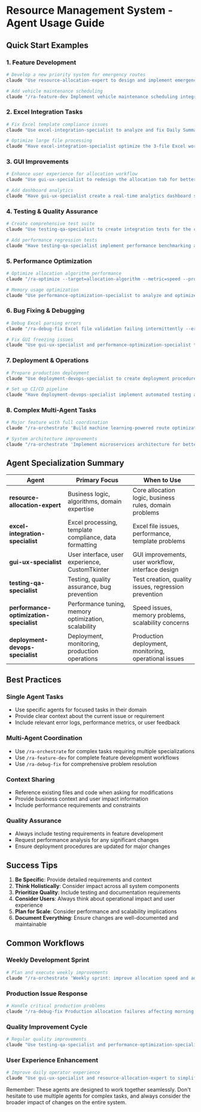 # Resource Management System - Agent Usage Guide

## Quick Start Examples

### 1. Feature Development
```bash
# Develop a new priority system for emergency routes
claude "Use resource-allocation-expert to design and implement emergency route priority system with GUI controls"

# Add vehicle maintenance scheduling
claude "/ra-feature-dev Implement vehicle maintenance scheduling integration --include-excel --include-gui --priority=high"
```

### 2. Excel Integration Tasks
```bash
# Fix Excel template compliance issues
claude "Use excel-integration-specialist to analyze and fix Daily Summary Log template compliance issues"

# Optimize large file processing
claude "Have excel-integration-specialist optimize the 3-file Excel workflow for better memory usage and performance"
```

### 3. GUI Improvements
```bash
# Enhance user experience for allocation workflow
claude "Use gui-ux-specialist to redesign the allocation tab for better user experience and progress tracking"

# Add dashboard analytics
claude "Have gui-ux-specialist create a real-time analytics dashboard showing allocation metrics and trends"
```

### 4. Testing & Quality Assurance
```bash
# Create comprehensive test suite
claude "Use testing-qa-specialist to create integration tests for the complete 3-file Excel allocation workflow"

# Add performance regression tests
claude "Have testing-qa-specialist implement performance benchmarking and regression testing for large datasets"
```

### 5. Performance Optimization
```bash
# Optimize allocation algorithm performance
claude "/ra-optimize --target=allocation-algorithm --metric=speed --profile"

# Memory usage optimization
claude "Use performance-optimization-specialist to analyze and optimize memory usage for processing 1000+ routes"
```

### 6. Bug Fixing & Debugging
```bash
# Debug Excel parsing errors
claude "/ra-debug-fix Excel file validation failing intermittently --error-log=logs/excel_error.log --severity=high"

# Fix GUI freezing issues
claude "Use gui-ux-specialist and performance-optimization-specialist to resolve GUI freezing during large allocations"
```

### 7. Deployment & Operations
```bash
# Prepare production deployment
claude "Use deployment-devops-specialist to create deployment procedures and monitoring for production release"

# Set up CI/CD pipeline
claude "Have deployment-devops-specialist implement automated testing and deployment pipeline with quality gates"
```

### 8. Complex Multi-Agent Tasks
```bash
# Major feature with full coordination
claude "/ra-orchestrate 'Build machine learning-powered route optimization system' --scope=feature --timeline=release --include-all-agents"

# System architecture improvements
claude "/ra-orchestrate 'Implement microservices architecture for better scalability' --scope=system --timeline=major"
```

## Agent Specialization Summary

| Agent | Primary Focus | When to Use |
|-------|---------------|-------------|
| **resource-allocation-expert** | Business logic, algorithms, domain expertise | Core allocation logic, business rules, domain problems |
| **excel-integration-specialist** | Excel processing, template compliance, data formatting | Excel file issues, performance, template problems |
| **gui-ux-specialist** | User interface, user experience, CustomTkinter | GUI improvements, user workflow, interface design |
| **testing-qa-specialist** | Testing, quality assurance, bug prevention | Test creation, quality issues, regression prevention |
| **performance-optimization-specialist** | Performance tuning, memory optimization, scalability | Speed issues, memory problems, scalability concerns |
| **deployment-devops-specialist** | Deployment, monitoring, production operations | Production deployment, monitoring, operational issues |

## Best Practices

### Single Agent Tasks
- Use specific agents for focused tasks in their domain
- Provide clear context about the current issue or requirement
- Include relevant error logs, performance metrics, or user feedback

### Multi-Agent Coordination
- Use `/ra-orchestrate` for complex tasks requiring multiple specializations
- Use `/ra-feature-dev` for complete feature development workflows
- Use `/ra-debug-fix` for comprehensive problem resolution

### Context Sharing
- Reference existing files and code when asking for modifications
- Provide business context and user impact information
- Include performance requirements and constraints

### Quality Assurance
- Always include testing requirements in feature development
- Request performance analysis for any significant changes
- Ensure deployment procedures are updated for major changes

## Success Tips

1. **Be Specific**: Provide detailed requirements and context
2. **Think Holistically**: Consider impact across all system components
3. **Prioritize Quality**: Include testing and documentation requirements
4. **Consider Users**: Always think about operational impact and user experience
5. **Plan for Scale**: Consider performance and scalability implications
6. **Document Everything**: Ensure changes are well-documented and maintainable

## Common Workflows

### Weekly Development Sprint
```bash
# Plan and execute weekly improvements
claude "/ra-orchestrate 'Weekly sprint: improve allocation speed and add driver analytics' --scope=integration --timeline=sprint"
```

### Production Issue Response
```bash
# Handle critical production problems
claude "/ra-debug-fix Production allocation failures affecting morning operations --severity=critical --reproduce-steps='Load morning routes, run allocation, system crashes'"
```

### Quality Improvement Cycle
```bash
# Regular quality improvements
claude "Use testing-qa-specialist and performance-optimization-specialist to identify and fix technical debt in the allocation engine"
```

### User Experience Enhancement
```bash
# Improve daily operator experience
claude "Use gui-ux-specialist and resource-allocation-expert to simplify the daily allocation workflow and reduce user training time"
```

Remember: These agents are designed to work together seamlessly. Don't hesitate to use multiple agents for complex tasks, and always consider the broader impact of changes on the entire system.
